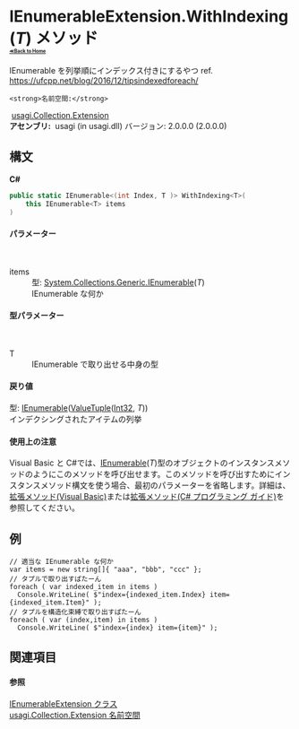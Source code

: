 # IEnumerableExtension.WithIndexing(*T*) メソッド <div style="font-size:30%"><a href="https://github.com/usagi/usagi.cs/blob/master/docs/Home.md">≪Back to Home</a></div> 

IEnumerable を列挙順にインデックス付きにするやつ ref. https://ufcpp.net/blog/2016/12/tipsindexedforeach/


    <strong>名前空間:</strong>
&nbsp;<a href="N_usagi_Collection_Extension.md">usagi.Collection.Extension</a><br /><strong>アセンブリ:</strong>
&nbsp;usagi (in usagi.dll) バージョン: 2.0.0.0 (2.0.0.0)

## 構文

**C#**<br />
``` C#
public static IEnumerable<(int Index, T )> WithIndexing<T>(
	this IEnumerable<T> items
)

```


#### パラメーター
&nbsp;<dl><dt>items</dt><dd>型: <a href="http://msdn2.microsoft.com/ja-jp/library/9eekhta0" target="_blank">System.Collections.Generic.IEnumerable</a>(*T*)<br />IEnumerable な何か</dd></dl>

#### 型パラメーター
&nbsp;<dl><dt>T</dt><dd>IEnumerable で取り出せる中身の型</dd></dl>

#### 戻り値
型: <a href="http://msdn2.microsoft.com/ja-jp/library/9eekhta0" target="_blank">IEnumerable</a>(<a href="http://msdn2.microsoft.com/ja-jp/library/mt744804" target="_blank">ValueTuple</a>(<a href="http://msdn2.microsoft.com/ja-jp/library/td2s409d" target="_blank">Int32</a>, *T*))<br />インデクシングされたアイテムの列挙

#### 使用上の注意
Visual Basic と C#では、<a href="http://msdn2.microsoft.com/ja-jp/library/9eekhta0" target="_blank">IEnumerable</a>(*T*)型のオブジェクトのインスタンスメソッドのようにこのメソッドを呼び出せます。このメソッドを呼び出すためにインスタンスメソッド構文を使う場合、最初のパラメーターを省略します。詳細は、<a href="http://msdn.microsoft.com/ja-jp/library/bb384936.aspx" target="_blank">拡張メソッド(Visual Basic)</a>または<a href="http://msdn.microsoft.com/ja-jp/library/bb383977.aspx" target="_blank">拡張メソッド(C# プログラミング ガイド)</a>を参照してください。

## 例

```
// 適当な IEnumerable な何か
var items = new string[]{ "aaa", "bbb", "ccc" };
// タプルで取り出すぱたーん
foreach ( var indexed_item in items )
  Console.WriteLine( $"index={indexed_item.Index} item={indexed_item.Item}" );
// タプルを構造化束縛で取り出すぱたーん
foreach ( var (index,item) in items )
  Console.WriteLine( $"index={index} item={item}" );
```


## 関連項目


#### 参照
<a href="T_usagi_Collection_Extension_IEnumerableExtension.md">IEnumerableExtension クラス</a><br /><a href="N_usagi_Collection_Extension.md">usagi.Collection.Extension 名前空間</a><br />
